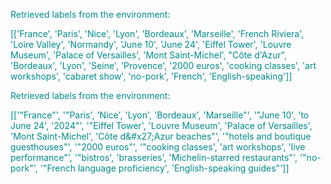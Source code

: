 
<span style='color: darkcyan;'>Retrieved labels from the environment:</span>

<span style='color: darkcyan;'>[[&#x27;France&#x27;, &#x27;Paris&#x27;, &#x27;Nice&#x27;, &#x27;Lyon&#x27;, &#x27;Bordeaux&#x27;, &#x27;Marseille&#x27;, &#x27;French Riviera&#x27;, &#x27;Loire Valley&#x27;, &#x27;Normandy&#x27;, &#x27;June 10&#x27;, &#x27;June 24&#x27;, &#x27;Eiffel Tower&#x27;, &#x27;Louvre Museum&#x27;, &#x27;Palace of Versailles&#x27;, &#x27;Mont Saint-Michel&#x27;, &quot;Côte d&#x27;Azur&quot;, &#x27;Bordeaux&#x27;, &#x27;Lyon&#x27;, &#x27;Seine&#x27;, &#x27;Provence&#x27;, &#x27;2000 euros&#x27;, &#x27;cooking classes&#x27;, &#x27;art workshops&#x27;, &#x27;cabaret show&#x27;, &#x27;no-pork&#x27;, &#x27;French&#x27;, &#x27;English-speaking&#x27;]]</span>

<span style='color: darkcyan;'>Retrieved labels from the environment:</span>

<span style='color: darkcyan;'>[[&#x27;&quot;France&quot;&#x27;, &#x27;&quot;Paris&#x27;, &#x27;Nice&#x27;, &#x27;Lyon&#x27;, &#x27;Bordeaux&#x27;, &#x27;Marseille&quot;&#x27;, &#x27;&quot;June 10&#x27;, &#x27;to June 24&#x27;, &#x27;2024&quot;&#x27;, &#x27;&quot;Eiffel Tower&#x27;, &#x27;Louvre Museum&#x27;, &#x27;Palace of Versailles&#x27;, &#x27;Mont Saint-Michel&#x27;, &#x27;Côte d\&#x27;Azur beaches&quot;&#x27;, &#x27;&quot;hotels and boutique guesthouses&quot;&#x27;, &#x27;&quot;2000 euros&quot;&#x27;, &#x27;&quot;cooking classes&#x27;, &#x27;art workshops&#x27;, &#x27;live performance&quot;&#x27;, &#x27;&quot;bistros&#x27;, &#x27;brasseries&#x27;, &#x27;Michelin-starred restaurants&quot;&#x27;, &#x27;&quot;no-pork&quot;&#x27;, &#x27;&quot;French language proficiency&#x27;, &#x27;English-speaking guides&quot;&#x27;]]</span>
